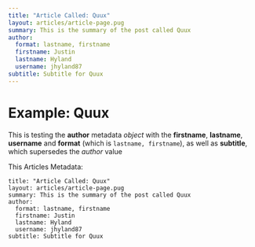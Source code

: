 ```yaml
---
title: "Article Called: Quux"
layout: articles/article-page.pug
summary: This is the summary of the post called Quux
author: 
  format: lastname, firstname
  firstname: Justin
  lastname: Hyland
  username: jhyland87
subtitle: Subtitle for Quux
---
```


# Example: Quux

This is testing the **author** metadata *object* with the **firstname**, **lastname**, **username** and **format** (which is `lastname, firstname`), as well as **subtitle**, which supersedes the *author* value

This Articles Metadata:

    title: "Article Called: Quux"
    layout: articles/article-page.pug
    summary: This is the summary of the post called Quux
    author: 
      format: lastname, firstname
      firstname: Justin
      lastname: Hyland
      username: jhyland87
    subtitle: Subtitle for Quux